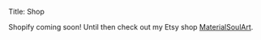 Title: Shop

Shopify coming soon! Until then check out my Etsy shop [MaterialSoulArt](https://www.etsy.com/shop/MaterialSoulArt).
